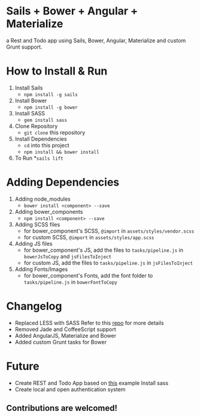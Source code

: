 # Sails + Bower + Angular + Materialize
a Rest and Todo app using Sails, Bower, Angular, Materialize and custom Grunt support.

# How to Install & Run
1. Install Sails
	* `npm install -g sails`
2. Install Bower
	* `npm install -g bower`
3. Install SASS
	* `gem install sass`
4. Clone Repository
	* `git clone` this repository
4. Install Dependencies
	* `cd` into this project
	* `npm install && bower install`
5. To Run
	*`sails lift`

# Adding Dependencies
1. Adding node_modules
	* `bower install <component> --save`
2. Adding bower_components
	* `npm install <component> --save`
3. Adding SCSS files
	* for bower_component's SCSS, `@import` in `assets/styles/vendor.scss`
	* for custom SCSS, `@import` in `assets/styles/app.scss`
4. Adding JS files
	* for bower_component's JS, add the files to `tasks/pipeline.js` in `bowerJsToCopy` and `jsFilesToInject`
	* for custom JS, add the files to `tasks/pipeline.js` in `jsFilesToInject`
5. Adding Fonts/Images
	* for bower_component's Fonts, add the font folder to `tasks/pipeline.js` in `bowerFontToCopy`

# Changelog
* Replaced LESS with SASS
	Refer to this [repo](https://github.com/sails101/using-sass) for more details
* Removed Jade and CoffeeScript support
* Added AngularJS, Materialize and Bower
* Added custom Grunt tasks for Bower

# Future
* Create REST and Todo App based on [this](https://github.com/cgmartin/sailsjs-angularjs-bootstrap-example) example
Install sass
* Create local and open authentication system

## Contributions are welcomed!
